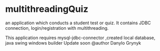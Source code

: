 # multithreadingQuiz
an application which conducts a student test or quiz. It contains JDBC connection, login/registration with multithreading.

This application requires mysql-jdbc-connector ,created local database, java swing windows builder
Update soon
@author Danylo Grynyk

